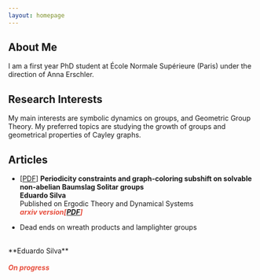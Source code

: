 ```yaml
---
layout: homepage
---
```

<meta name="google-site-verification" content="rHzuMrZ9hW1z7XfkD3gBYqXxNobIFik4SMrHhTfJkRE" />

## About Me

I am a first year PhD student at École Normale Supérieure (Paris) under the direction of Anna Erschler.

## Research Interests

My main interests are symbolic dynamics on groups, and Geometric Group Theory. My preferred topics are studying the growth of groups and geometrical properties of Cayley graphs.

<!--## News

--- - **[Feb. 2020]** Our paper about incremental learning is accepted to [CVPR 2020](http://cvpr2020.thecvf.com/). 
--- - **[Feb. 2020]** We will host the [ACM Multimedia Asia 2020](https://mmasia2020.org/) conference in Singapore!
--- - **[Sept. 2019]** Our paper about few-shot learning is accepted to [NeurIPS 2019](https://nips.cc/Conferences/2019).
--- - **[Mar. 2019]** Our paper about few-shot learning is accepted to [CVPR 2019](http://cvpr2019.thecvf.com/).
-->

## Articles
<!--##
 - [[PDF](http://repositorio.uchile.cl/handle/2250/176132)] **Subshifts on solvable non-abelian Baumslag Solitar groups**
  <br>
  **Eduardo Silva**
  <br>
  Master thesis
  <br>
   <strong><i style="color:#e74d3c">Master thesis at Universidad de Chile</i></strong>
-->   
- [[PDF](https://www.cambridge.org/core/journals/ergodic-theory-and-dynamical-systems/article/abs/subshifts-and-colorings-on-ascending-hnnextensions-of-finitely-generated-abelian-groups/9AF26534D86D352BE3161B912365B18E)] **Periodicity constraints and graph-coloring subshift on solvable non-abelian Baumslag Solitar groups**
  <br>
  **Eduardo Silva**
  <br>
Published on Ergodic Theory and Dynamical Systems
  <br>
  <strong><i style="color:#e74d3c">arxiv version[[PDF](https://arxiv.org/abs/2103.04414)] </i></strong> 
  
  
- Dead ends on wreath products and lamplighter groups
<br>
  **Eduardo Silva**
  <br>
 <br>
 <strong><i style="color:#e74d3c"> On progress </i></strong> 

<!--##
Other: [another page](./other.html)
-->
